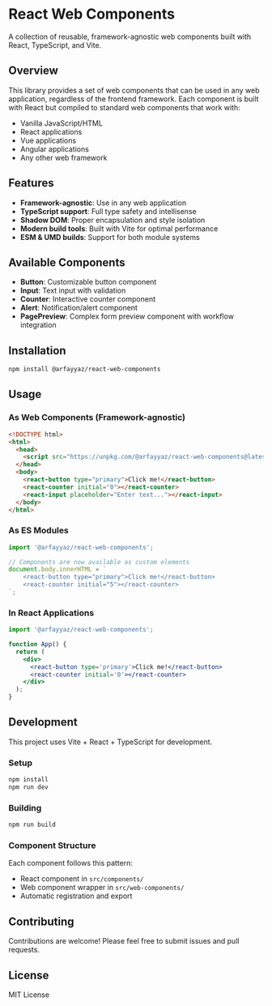# React Web Components

A collection of reusable, framework-agnostic web components built with React, TypeScript, and Vite.

## Overview

This library provides a set of web components that can be used in any web application, regardless of the frontend framework. Each component is built with React but compiled to standard web components that work with:

- Vanilla JavaScript/HTML
- React applications
- Vue applications
- Angular applications
- Any other web framework

## Features

- **Framework-agnostic**: Use in any web application
- **TypeScript support**: Full type safety and intellisense
- **Shadow DOM**: Proper encapsulation and style isolation
- **Modern build tools**: Built with Vite for optimal performance
- **ESM & UMD builds**: Support for both module systems

## Available Components

- **Button**: Customizable button component
- **Input**: Text input with validation
- **Counter**: Interactive counter component
- **Alert**: Notification/alert component
- **PagePreview**: Complex form preview component with workflow integration

## Installation

```bash
npm install @arfayyaz/react-web-components
```

## Usage

### As Web Components (Framework-agnostic)

```html
<!DOCTYPE html>
<html>
  <head>
    <script src="https://unpkg.com/@arfayyaz/react-web-components@latest/dist/react-web-components.umd.cjs"></script>
  </head>
  <body>
    <react-button type="primary">Click me!</react-button>
    <react-counter initial="0"></react-counter>
    <react-input placeholder="Enter text..."></react-input>
  </body>
</html>
```

### As ES Modules

```javascript
import '@arfayyaz/react-web-components';

// Components are now available as custom elements
document.body.innerHTML = `
    <react-button type="primary">Click me!</react-button>
    <react-counter initial="5"></react-counter>
`;
```

### In React Applications

```jsx
import '@arfayyaz/react-web-components';

function App() {
  return (
    <div>
      <react-button type='primary'>Click me!</react-button>
      <react-counter initial='0'></react-counter>
    </div>
  );
}
```

## Development

This project uses Vite + React + TypeScript for development.

### Setup

```bash
npm install
npm run dev
```

### Building

```bash
npm run build
```

### Component Structure

Each component follows this pattern:

- React component in `src/components/`
- Web component wrapper in `src/web-components/`
- Automatic registration and export

## Contributing

Contributions are welcome! Please feel free to submit issues and pull requests.

## License

MIT License

